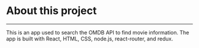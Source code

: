 <h1>About this project</h1>
<hr/>
This is an app used to search the OMDB API to find movie information. The app is built with React, HTML, CSS, node.js, react-router, and redux.